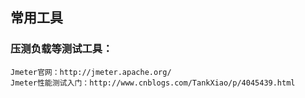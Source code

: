 ## 常用工具
### 压测负载等测试工具：
```
Jmeter官网：http://jmeter.apache.org/
Jmeter性能测试入门：http://www.cnblogs.com/TankXiao/p/4045439.html
```
